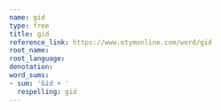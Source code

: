 ```yaml
---
name: gid
type: free
title: gid
reference_link: https://www.etymonline.com/word/gid
root_name: 
root_language: 
denotation: 
word_sums:
- sum: 'Gid + '
  respelling: gid
---
```

